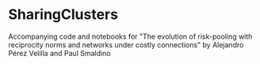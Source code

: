 # SharingClusters
Accompanying code and notebooks for "The evolution of risk-pooling with reciprocity norms and networks under costly connections" by Alejandro Pérez Velilla and Paul Smaldino
